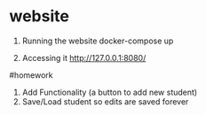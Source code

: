 # website

1.  Running the website
docker-compose up

2. Accessing it
http://127.0.0.1:8080/



#homework

1. Add Functionality (a button to add new student)
2. Save/Load student so edits are saved forever